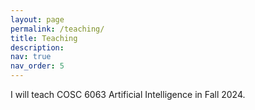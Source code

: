```yaml
---
layout: page
permalink: /teaching/
title: Teaching
description: 
nav: true
nav_order: 5
---
```


I will teach COSC 6063 Artificial Intelligence in Fall 2024.
